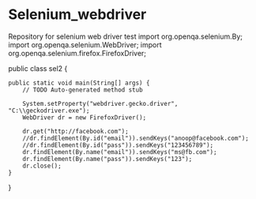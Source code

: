 # Selenium_webdriver
Repository for selenium web driver test
import org.openqa.selenium.By;
import org.openqa.selenium.WebDriver;
import org.openqa.selenium.firefox.FirefoxDriver;

public class sel2 {

	public static void main(String[] args) {
		// TODO Auto-generated method stub

		System.setProperty("webdriver.gecko.driver", "C:\\geckodriver.exe");
		WebDriver dr = new FirefoxDriver();
				
		dr.get("http://facebook.com");
		//dr.findElement(By.id("email")).sendKeys("anoop@facebook.com");
		//dr.findElement(By.id("pass")).sendKeys("123456789");
		dr.findElement(By.name("email")).sendKeys("ms@fb.com");
		dr.findElement(By.name("pass")).sendKeys("123");
		dr.close();		
	}
}
